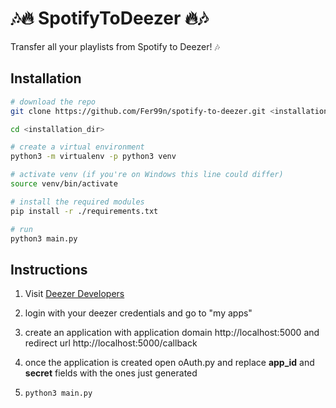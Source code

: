 # 🎶🔥 SpotifyToDeezer 🔥🎶
Transfer all your playlists from Spotify to Deezer! 🎶

## Installation
```bash
# download the repo
git clone https://github.com/Fer99n/spotify-to-deezer.git <installation_dir>

cd <installation_dir>

# create a virtual environment
python3 -m virtualenv -p python3 venv

# activate venv (if you're on Windows this line could differ)
source venv/bin/activate

# install the required modules
pip install -r ./requirements.txt

# run
python3 main.py
```

## Instructions

1. Visit [Deezer Developers](https://developers.deezer.com/login?redirect=/api)

2. login with your deezer credentials and go to "my apps"

3. create an application with application domain http://localhost:5000 and redirect url http://localhost:5000/callback

4. once the application is created open oAuth.py and replace **app_id** and **secret** fields with the ones just generated

5. ```python3 main.py```